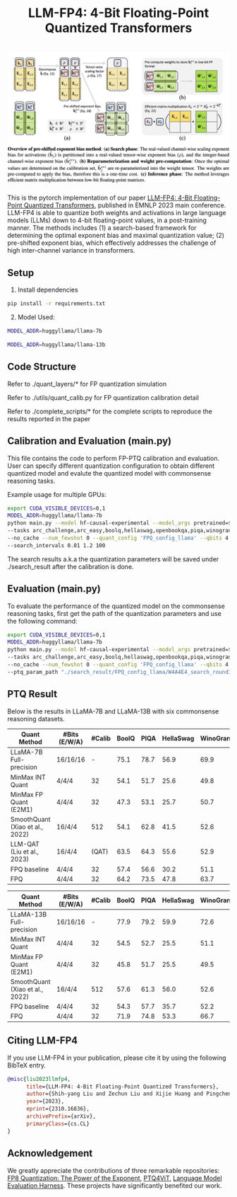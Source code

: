 <h1 align="center">
    <p>LLM-FP4: 4-Bit Floating-Point Quantized Transformers</p>
</h1>

<h1 align="center"> 
<img src="./img/fpq.png" width="600">
</h1>

This is the pytorch implementation of our paper [LLM-FP4: 4-Bit Floating-Point Quantized Transformers](https://arxiv.org/abs/2310.16836), published in EMNLP 2023 main conference.
LLM-FP4 is able to quantize both weights and activations in large language models (LLMs) down to 4-bit floating-point values, in a post-training manner. The methods includes (1) a search-based framework for determining the optimal exponent bias and maximal quantization value; (2) pre-shifted exponent bias, which effectively addresses the challenge of high inter-channel variance in transformers.


## Setup

1. Install dependencies
```bash
pip install -r requirements.txt
```

2. Model Used:

```bash
MODEL_ADDR=huggyllama/llama-7b
```
```bash
MODEL_ADDR=huggyllama/llama-13b
```

## Code Structure
Refer to ./quant_layers/* for FP quantization simulation

Refer to ./utils/quant_calib.py for FP quantization calibration detail

Refer to ./complete_scripts/* for the complete scripts to reproduce the results reported in the paper

## Calibration and Evaluation (main.py)

This file contains the code to perform FP-PTQ calibration and evaluation. User can specify different quantization configuration to obtain different quantized model and evalute the quantized model with commonsense reasoning tasks.

Example usage for multiple GPUs:
```bash
export CUDA_VISIBLE_DEVICES=0,1
MODEL_ADDR=huggyllama/llama-7b
python main.py --model hf-causal-experimental --model_args pretrained=$MODEL_ADDR,use_accelerate=True \
--tasks arc_challenge,arc_easy,boolq,hellaswag,openbookqa,piqa,winogrande --device cuda --batch_size auto \
--no_cache --num_fewshot 0 --quant_config 'FPQ_config_llama' --qbits 4 4 4 2 2 2 --calib_size 32 --search_round 3 \
--search_intervals 0.01 1.2 100
```

The search results a.k.a the quantization parameters will be saved under ./search_result after the calibration is done.

## Evaluation (main.py)

To evaluate the performance of the quantized model on the commonsense reasoning tasks, first get the path of the quantization parameters and use the following command:

```bash
export CUDA_VISIBLE_DEVICES=0,1
MODEL_ADDR=huggyllama/llama-7b
python main.py --model hf-causal-experimental --model_args pretrained=$MODEL_ADDR,use_accelerate=True \
--tasks arc_challenge,arc_easy,boolq,hellaswag,openbookqa,piqa,winogrande --device cuda --batch_size auto \
--no_cache --num_fewshot 0 --quant_config 'FPQ_config_llama' --qbits 4 4 4 2 2 2 --only_eval \
--ptq_param_path "./search_result/FPQ_config_llama/W4A4E4_search_round3_search_intervals(0.01,1.2,100).pt"
```

## PTQ Result
Below is the results in LLaMA-7B and LLaMA-13B with six commonsense reasoning datasets.

| Quant Method              | #Bits (E/W/A) | #Calib |  BoolQ  |  PIQA  |  HellaSwag  |  WinoGrande  |  ARC-e  |  ARC-c  |  Average  |
|----------- |---------|--------|--------|-------------|--------------|---------|---------|--------|-----------|
|    LLaMA-7B Full-precision           | 16/16/16 | - |  75.1  |  78.7    |  56.9       | 69.9 | 75.3 |  41.9  |  66.3    |
|    MinMax INT Quant        | 4/4/4 | 32 |  54.1  |  51.7   |  25.6      | 49.8 | 24.7 |  22.9  |  38.1    |
|    MinMax FP Quant (E2M1)  | 4/4/4 | 32 |  47.3  |  53.1   |  25.7      | 50.7 | 25.1 |  22.4  |  37.4    |
|    SmoothQuant (Xiao et al., 2022) | 16/4/4 | 512 |  54.1  |  62.8   |   41.5   | 52.6 | 50.6 |  32.9  |  49.1    |
|    LLM-QAT (Liu et al., 2023) | 16/4/4 | (QAT) |  63.5  |  64.3   |   55.6   | 52.9 | 50.3 |  30.2  |  52.8    |
|    FPQ baseline | 4/4/4 | 32 |  57.4  |  56.6   |   30.2   | 51.1 | 37.7 |  23.2 |  42.7    |
|    FPQ  | 4/4/4 | 32 |  64.2  |  73.5   |   47.8   | 63.7 | 65.9 |  33.6  | **58.1**    |


| Quant Method              | #Bits (E/W/A) | #Calib |  BoolQ  |  PIQA  |  HellaSwag  |  WinoGrande  |  ARC-e  |  ARC-c  |  Average  |
|-----------------------|---------|--------|--------|-------------|--------------|---------|---------|--------|-----------|
|    LLaMA-13B Full-precision           | 16/16/16 | - |  77.9  |  79.2    |  59.9       | 72.6 | 77.4 |  46.4  |  68.9    |
|    MinMax INT Quant        | 4/4/4 | 32 |  54.5  |  52.7   |  25.5      | 51.1 | 25.3 |  22.1  |  38.5    |
|    MinMax FP Quant (E2M1)  | 4/4/4 | 32 |  45.8  |  51.7   |  25.5      | 49.5 | 25.0 |  22.8  |  36.7    |
|    SmoothQuant (Xiao et al., 2022) | 16/4/4 | 512 |  57.6  |  61.3   |   56.0   | 52.6 | 49.9 |  25.1  |  50.4    |
|    FPQ baseline | 4/4/4 | 32 |  54.3  |  57.7   |   35.7   | 52.2 | 41.1 |  25.7  |  44.5    |
|    FPQ  | 4/4/4 | 32 |  71.9  |  74.8  |   53.3   | 66.7 | 71.7 |  39.9  |  **63.1**    |

## Citing LLM-FP4

If you use LLM-FP4 in your publication, please cite it by using the following BibTeX entry.

```bibtex
@misc{liu2023llmfp4,
      title={LLM-FP4: 4-Bit Floating-Point Quantized Transformers}, 
      author={Shih-yang Liu and Zechun Liu and Xijie Huang and Pingcheng Dong and Kwang-Ting Cheng},
      year={2023},
      eprint={2310.16836},
      archivePrefix={arXiv},
      primaryClass={cs.CL}
}
```

## Acknowledgement
We greatly appreciate the contributions of three remarkable repositories: [FP8 Quantization: The Power of the Exponent](https://github.com/Qualcomm-AI-research/FP8-quantization), [PTQ4ViT](https://github.com/hahnyuan/PTQ4ViT), [Language Model Evaluation Harness](https://github.com/EleutherAI/lm-evaluation-harness). These projects have significantly benefited our work. 
